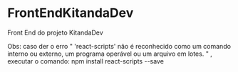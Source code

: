 # FrontEndKitandaDev
Front End do projeto KitandaDev

Obs: caso der o erro " 'react-scripts' não é reconhecido como um comando interno ou externo, um programa operável ou um arquivo em lotes. " , executar o comando: npm install react-scripts --save 
